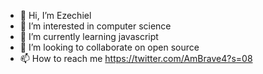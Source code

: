 - 👋 Hi, I’m Ezechiel
- 👀 I’m interested in computer science
- 🌱 I’m currently learning javascript
- 💞️ I’m looking to collaborate on open source
- 📫 How to reach me https://twitter.com/AmBrave4?s=08

<!---
Baby04/Baby04 is a ✨ special ✨ repository because its `README.md` (this file) appears on your GitHub profile.
You can click the Preview link to take a look at your changes.
--->

